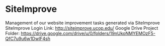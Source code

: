 # SiteImprove
Management of our website improvement tasks generated via SiteImprove
SiteImprove Login Link: http://siteimprove.ucop.edu/
Google Drive Project Folder: https://drive.google.com/drive/u/0/folders/19nUkoNMYEMOzF5-QfC7u9u6w1DwlF4sh
